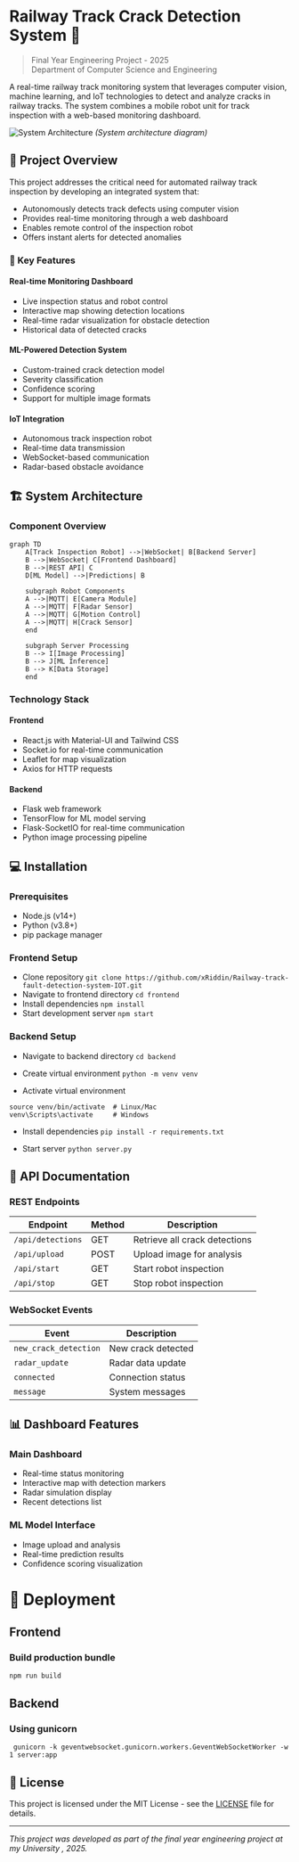 # Railway Track Crack Detection System 🚂

> Final Year Engineering Project - 2025  
> Department of Computer Science and Engineering

A real-time railway track monitoring system that leverages computer vision, machine learning, and IoT technologies to detect and analyze cracks in railway tracks. The system combines a mobile robot unit for track inspection with a web-based monitoring dashboard.

![System Architecture](docs/system-architecture.png)
*(System architecture diagram)*

## 📌 Project Overview

This project addresses the critical need for automated railway track inspection by developing an integrated system that:
- Autonomously detects track defects using computer vision
- Provides real-time monitoring through a web dashboard
- Enables remote control of the inspection robot
- Offers instant alerts for detected anomalies

### 🎯 Key Features

#### Real-time Monitoring Dashboard
- Live inspection status and robot control
- Interactive map showing detection locations
- Real-time radar visualization for obstacle detection
- Historical data of detected cracks

#### ML-Powered Detection System
- Custom-trained crack detection model
- Severity classification
- Confidence scoring
- Support for multiple image formats

#### IoT Integration
- Autonomous track inspection robot
- Real-time data transmission
- WebSocket-based communication
- Radar-based obstacle avoidance

## 🏗️ System Architecture

### Component Overview

```mermaid
graph TD
    A[Track Inspection Robot] -->|WebSocket| B[Backend Server]
    B -->|WebSocket| C[Frontend Dashboard]
    B -->|REST API| C
    D[ML Model] -->|Predictions| B
    
    subgraph Robot Components
    A -->|MQTT| E[Camera Module]
    A -->|MQTT| F[Radar Sensor]
    A -->|MQTT| G[Motion Control]
    A -->|MQTT| H[Crack Sensor]
    end
    
    subgraph Server Processing
    B --> I[Image Processing]
    B --> J[ML Inference]
    B --> K[Data Storage]
    end
```

### Technology Stack

#### Frontend
- React.js with Material-UI and Tailwind CSS
- Socket.io for real-time communication
- Leaflet for map visualization
- Axios for HTTP requests

#### Backend
- Flask web framework
- TensorFlow for ML model serving
- Flask-SocketIO for real-time communication
- Python image processing pipeline

## 💻 Installation

### Prerequisites
- Node.js (v14+)
- Python (v3.8+)
- pip package manager

### Frontend Setup

- Clone repository
`git clone https://github.com/xRiddin/Railway-track-fault-detection-system-IOT.git`
- Navigate to frontend directory
`cd frontend`
- Install dependencies
`npm install`
- Start development server
`npm start`

### Backend Setup

- Navigate to backend directory
`cd backend`

- Create virtual environment
`python -m venv venv`

- Activate virtual environment
```
source venv/bin/activate  # Linux/Mac
venv\Scripts\activate     # Windows
```

- Install dependencies
`pip install -r requirements.txt`

- Start server
`python server.py`

## 🔌 API Documentation

### REST Endpoints
| Endpoint | Method | Description |
|----------|--------|-------------|
| `/api/detections` | GET | Retrieve all crack detections |
| `/api/upload` | POST | Upload image for analysis |
| `/api/start` | GET | Start robot inspection |
| `/api/stop` | GET | Stop robot inspection |

### WebSocket Events
| Event | Description |
|-------|-------------|
| `new_crack_detection` | New crack detected |
| `radar_update` | Radar data update |
| `connected` | Connection status |
| `message` | System messages |

## 📊 Dashboard Features

### Main Dashboard
- Real-time status monitoring
- Interactive map with detection markers
- Radar simulation display
- Recent detections list

### ML Model Interface
- Image upload and analysis
- Real-time prediction results
- Confidence scoring visualization

# 🚀 Deployment

## Frontend

### Build production bundle
`npm run build`

## Backend

### Using gunicorn
`
gunicorn -k geventwebsocket.gunicorn.workers.GeventWebSocketWorker -w 1 server:app`

## 📄 License

This project is licensed under the MIT License - see the [LICENSE](LICENSE) file for details.

---
*This project was developed as part of the final year engineering project at my University , 2025.*

